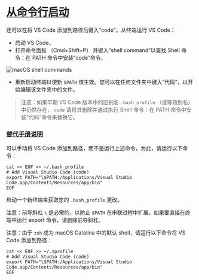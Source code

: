 # [从命令行启动](https://code.visualstudio.com/docs/setup/mac#_launching-from-the-command-line)

还可以在将 VS Code 添加到路径后键入“code”，从终端运行 VS Code：

-    启动 VS Code。
-   打开命令面板 （Cmd+Shift+P） 并键入“shell command”以查找 Shell 命令：在 PATH 命令中安装“code”命令。

![macOS shell commands](https://qiniucloud.qishilong.space/images/shell-command.png)

-   重新启动终端以使新 `$PATH` 值生效。您可以在任何文件夹中键入“代码”，以开始编辑该文件夹中的文件。

>   注意：如果早期 VS Code 版本中的旧别名 `.bash_profile` （或等效别名）中仍然存在， `code` 请将其删除并通过执行 Shell 命令：在 PATH 命令中安装“代码”命令来替换它。

### [替代手册说明](https://code.visualstudio.com/docs/setup/mac#_alternative-manual-instructions)

可以手动将 VS Code 添加到路径，而不是运行上述命令，为此，请运行以下命令：

```shell
cat << EOF >> ~/.bash_profile
# Add Visual Studio Code (code)
export PATH="\$PATH:/Applications/Visual Studio Code.app/Contents/Resources/app/bin"
EOF
```

启动一个新终端来获取您的 `.bash_profile` 更改。

注意：前导斜杠 `\` 是必需的，以防止 `$PATH` 在串联过程中扩展。如果要直接在终端中运行 export 命令，请删除前导斜杠。

注意：由于 `zsh` 成为 macOS Catalina 中的默认 shell，请运行以下命令将 VS Code 添加到路径：

```shell
cat << EOF >> ~/.zprofile
# Add Visual Studio Code (code)
export PATH="\$PATH:/Applications/Visual Studio Code.app/Contents/Resources/app/bin"
EOF
```